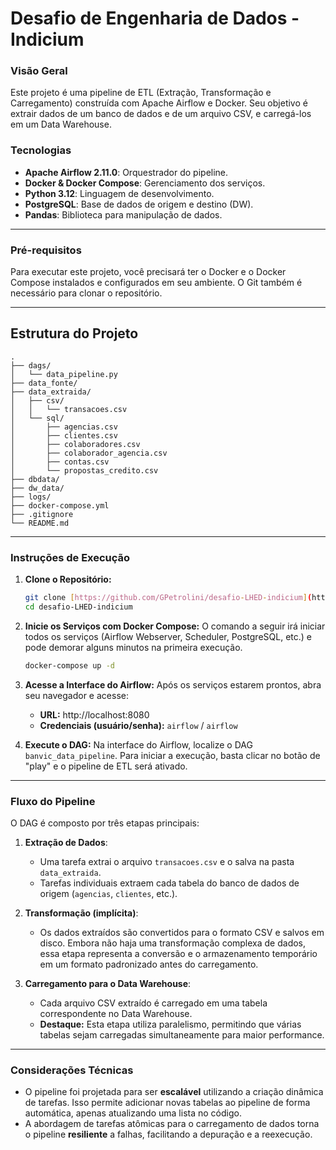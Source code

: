 # Desafio de Engenharia de Dados - Indicium

### Visão Geral

Este projeto é uma pipeline de ETL (Extração, Transformação e Carregamento) construída com Apache Airflow e Docker. Seu objetivo é extrair dados de um banco de dados e de um arquivo CSV, e carregá-los em um Data Warehouse.

### Tecnologias

* **Apache Airflow 2.11.0**: Orquestrador do pipeline.
* **Docker & Docker Compose**: Gerenciamento dos serviços.
* **Python 3.12**: Linguagem de desenvolvimento.
* **PostgreSQL**: Base de dados de origem e destino (DW).
* **Pandas**: Biblioteca para manipulação de dados.

---

### Pré-requisitos

Para executar este projeto, você precisará ter o Docker e o Docker Compose instalados e configurados em seu ambiente. O Git também é necessário para clonar o repositório.

---

## Estrutura do Projeto

```
.
├── dags/
│   └── data_pipeline.py
├── data_fonte/
├── data_extraida/
│   ├── csv/
│   │   └── transacoes.csv
│   └── sql/
│       ├── agencias.csv
│       ├── clientes.csv
│       ├── colaboradores.csv
│       ├── colaborador_agencia.csv
│       ├── contas.csv
│       └── propostas_credito.csv
├── dbdata/
├── dw_data/
├── logs/
├── docker-compose.yml
├── .gitignore
└── README.md
```
---

### Instruções de Execução

1.  **Clone o Repositório:**
    ```sh
    git clone [https://github.com/GPetrolini/desafio-LHED-indicium](https://github.com/GPetrolini/desafio-LHED-indicium)
    cd desafio-LHED-indicium
    ```

2.  **Inicie os Serviços com Docker Compose:**
    O comando a seguir irá iniciar todos os serviços (Airflow Webserver, Scheduler, PostgreSQL, etc.) e pode demorar alguns minutos na primeira execução.
    ```sh
    docker-compose up -d
    ```

3.  **Acesse a Interface do Airflow:**
    Após os serviços estarem prontos, abra seu navegador e acesse:
    * **URL:** http://localhost:8080
    * **Credenciais (usuário/senha):** `airflow` / `airflow`

4.  **Execute o DAG:**
    Na interface do Airflow, localize o DAG `banvic_data_pipeline`. Para iniciar a execução, basta clicar no botão de "play" e o pipeline de ETL será ativado.

---

### Fluxo do Pipeline

O DAG é composto por três etapas principais:

1.  **Extração de Dados**:
    * Uma tarefa extrai o arquivo `transacoes.csv` e o salva na pasta `data_extraida`.
    * Tarefas individuais extraem cada tabela do banco de dados de origem (`agencias`, `clientes`, etc.).

2.  **Transformação (implícita)**:
    * Os dados extraídos são convertidos para o formato CSV e salvos em disco. Embora não haja uma transformação complexa de dados, essa etapa representa a conversão e o armazenamento temporário em um formato padronizado antes do carregamento.

3.  **Carregamento para o Data Warehouse**:
    * Cada arquivo CSV extraído é carregado em uma tabela correspondente no Data Warehouse.
    * **Destaque:** Esta etapa utiliza paralelismo, permitindo que várias tabelas sejam carregadas simultaneamente para maior performance.

---

### Considerações Técnicas

* O pipeline foi projetada para ser **escalável** utilizando a criação dinâmica de tarefas. Isso permite adicionar novas tabelas ao pipeline de forma automática, apenas atualizando uma lista no código.
* A abordagem de tarefas atômicas para o carregamento de dados torna o pipeline **resiliente** a falhas, facilitando a depuração e a reexecução.